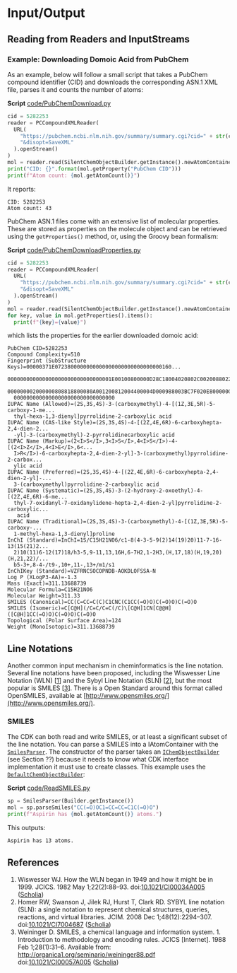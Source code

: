 <!--- THIS FILE IS AUTOGENERATED. DO NOT EDIT IT. -->

<a name="sec:io"></a>
# Input/Output

## Reading from Readers and InputStreams

<a name="sec:domoicacid"></a>
### Example: Downloading Domoic Acid from PubChem

As an example, below will follow a small script that takes a
<a name="tp1">PubChem</a> compound
identifier (CID) and downloads the corresponding <a name="tp2">ASN.1</a> XML file, parses it and
counts the number of atoms:

**Script** [code/PubChemDownload.py](code/PubChemDownload.code.md)
```python
cid = 5282253
reader = PCCompoundXMLReader(
  URL(
    "https://pubchem.ncbi.nlm.nih.gov/summary/summary.cgi?cid=" + str(cid) +
    "&disopt=SaveXML"
  ).openStream()
)
mol = reader.read(SilentChemObjectBuilder.getInstance().newAtomContainer())
print("CID: {}".format(mol.getProperty("PubChem CID")))
print(f"Atom count: {mol.getAtomCount()}")
```

It reports:

```plain
CID: 5282253
Atom count: 43
```

PubChem ASN.1 files come with an extensive list of molecular properties. These
are stored as properties on the molecule object and can be retrieved using the
`getProperties()` method, or, using the Groovy bean formalism:

**Script** [code/PubChemDownloadProperties.py](code/PubChemDownloadProperties.code.md)
```python
cid = 5282253
reader = PCCompoundXMLReader(
  URL(
    "https://pubchem.ncbi.nlm.nih.gov/summary/summary.cgi?cid=" + str(cid) +
    "&disopt=SaveXML"
  ).openStream()
)
mol = reader.read(SilentChemObjectBuilder.getInstance().newAtomContainer())
for key, value in mol.getProperties().items():
  print(f"{key}={value}")
```

which lists the properties for the earlier downloaded domoic acid:

```plain
PubChem CID=5282253
Compound Complexity=510
Fingerprint (SubStructure Keys)=00000371E0723800000000000000000000000000000160...
  000000000000000000000000000000001E00100800000D28C18004020802C00200880220D208...
  000000002000000808818800080A001200812004400004D000988003BC7F020E800000000000...
  00000000000000000000000000000000
IUPAC Name (Allowed)=(2S,3S,4S)-3-(carboxymethyl)-4-[(1Z,3E,5R)-5-carboxy-1-me...
  thyl-hexa-1,3-dienyl]pyrrolidine-2-carboxylic acid
IUPAC Name (CAS-like Style)=(2S,3S,4S)-4-[(2Z,4E,6R)-6-carboxyhepta-2,4-dien-2...
  -yl]-3-(carboxymethyl)-2-pyrrolidinecarboxylic acid
IUPAC Name (Markup)=(2<I>S</I>,3<I>S</I>,4<I>S</I>)-4-[(2<I>Z</I>,4<I>E</I>,6<...
  I>R</I>)-6-carboxyhepta-2,4-dien-2-yl]-3-(carboxymethyl)pyrrolidine-2-carbox...
  ylic acid
IUPAC Name (Preferred)=(2S,3S,4S)-4-[(2Z,4E,6R)-6-carboxyhepta-2,4-dien-2-yl]-...
  3-(carboxymethyl)pyrrolidine-2-carboxylic acid
IUPAC Name (Systematic)=(2S,3S,4S)-3-(2-hydroxy-2-oxoethyl)-4-[(2Z,4E,6R)-6-me...
  thyl-7-oxidanyl-7-oxidanylidene-hepta-2,4-dien-2-yl]pyrrolidine-2-carboxylic...
   acid
IUPAC Name (Traditional)=(2S,3S,4S)-3-(carboxymethyl)-4-[(1Z,3E,5R)-5-carboxy-...
  1-methyl-hexa-1,3-dienyl]proline
InChI (Standard)=InChI=1S/C15H21NO6/c1-8(4-3-5-9(2)14(19)20)11-7-16-13(15(21)2...
  2)10(11)6-12(17)18/h3-5,9-11,13,16H,6-7H2,1-2H3,(H,17,18)(H,19,20)(H,21,22)/...
  b5-3+,8-4-/t9-,10+,11-,13+/m1/s1
InChIKey (Standard)=VZFRNCSOCOPNDB-AOKDLOFSSA-N
Log P (XLogP3-AA)=-1.3
Mass (Exact)=311.13688739
Molecular Formula=C15H21NO6
Molecular Weight=311.33
SMILES (Canonical)=CC(C=CC=C(C)C1CNC(C1CC(=O)O)C(=O)O)C(=O)O
SMILES (Isomeric)=C[C@H](/C=C/C=C(/C)\[C@H]1CN[C@@H]([C@H]1CC(=O)O)C(=O)O)C(=O)O
Topological (Polar Surface Area)=124
Weight (MonoIsotopic)=311.13688739
```

<a name="sec:lineNotations"></a>
## Line Notations

Another common input mechanism in cheminformatics is the <a name="tp3">line notation</a>.
Several line notations have been proposed, including the <a name="tp4">Wiswesser Line Notation</a>
(WLN) [<a href="#citeref1">1</a>] and the <a name="tp5">Sybyl Line Notation</a> (SLN) [<a href="#citeref2">2</a>],
but the most popular is <a name="tp6">SMILES</a> [<a href="#citeref3">3</a>]. There is a Open Standard around
this format called <a name="tp7">OpenSMILES</a>, available at [http://www.opensmiles.org/](http://www.opensmiles.org/).

### SMILES

The CDK can both read and write SMILES, or at least a significant subset of the
line notation. You can parse a SMILES into a IAtomContainer with the
[`SmilesParser`](http://cdk.github.io/cdk/latest/docs/api/org/openscience/cdk/smiles/SmilesParser.html). The constructor of the parser takes an [`IChemObjectBuilder`](http://cdk.github.io/cdk/latest/docs/api/org/openscience/cdk/interfaces/IChemObjectBuilder.html) (see Section ??)
because it needs to know what CDK interface implementation it must use to create
classes. This example uses the [`DefaultChemObjectBuilder`](http://cdk.github.io/cdk/latest/docs/api/org/openscience/cdk/DefaultChemObjectBuilder.html):

**Script** [code/ReadSMILES.py](code/ReadSMILES.code.md)
```python
sp = SmilesParser(Builder.getInstance())
mol = sp.parseSmiles("CC(=O)OC1=CC=CC=C1C(=O)O")
print(f"Aspirin has {mol.getAtomCount()} atoms.")
```

This outputs:

```plain
Aspirin has 13 atoms.
```

## References

1. <a name="citeref1"></a>Wiswesser WJ. How the WLN began in 1949 and how it might be in 1999. JCICS. 1982 May 1;22(2):88–93.  doi:[10.1021/CI00034A005](https://doi.org/10.1021/CI00034A005) ([Scholia](https://scholia.toolforge.org/doi/10.1021/CI00034A005))
2. <a name="citeref2"></a>Homer RW, Swanson J, Jilek RJ, Hurst T, Clark RD. SYBYL line notation (SLN): a single notation to represent chemical structures, queries, reactions, and virtual libraries. JCIM. 2008 Dec 1;48(12):2294–307.  doi:[10.1021/CI7004687](https://doi.org/10.1021/CI7004687) ([Scholia](https://scholia.toolforge.org/doi/10.1021/CI7004687))
3. <a name="citeref3"></a>Weininger D. SMILES, a chemical language and information system. 1. Introduction to methodology and encoding rules. JCICS [Internet]. 1988 Feb 1;28(1):31–6. Available from: http://organica1.org/seminario/weininger88.pdf doi:[10.1021/CI00057A005](https://doi.org/10.1021/CI00057A005) ([Scholia](https://scholia.toolforge.org/doi/10.1021/CI00057A005))


